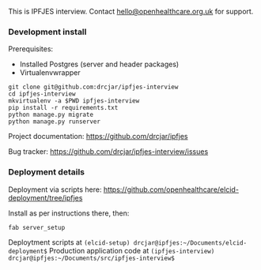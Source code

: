 This is IPFJES interview. Contact hello@openhealthcare.org.uk for support.

### Development install

Prerequisites:

* Installed Postgres (server and header packages)
* Virtualenvwrapper

```
git clone git@github.com:drcjar/ipfjes-interview
cd ipfjes-interview
mkvirtualenv -a $PWD ipfjes-interview
pip install -r requirements.txt
python manage.py migrate
python manage.py runserver
```

Project documentation: https://github.com/drcjar/ipfjes

Bug tracker: https://github.com/drcjar/ipfjes-interview/issues

### Deployment details

Deployment via scripts here: https://github.com/openhealthcare/elcid-deployment/tree/ipfjes

Install as per instructions there, then:

```
fab server_setup
```

Deploytment scripts at `(elcid-setup) drcjar@ipfjes:~/Documents/elcid-deployment$`
Production application code at `(ipfjes-interview) drcjar@ipfjes:~/Documents/src/ipfjes-interview$`
